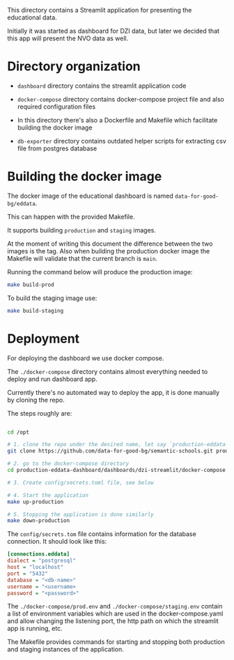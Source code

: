 This directory contains a Streamlit application for presenting
the educational data.

Initially it was started as dashboard for DZI data, but later we
decided that this app will present the NVO data as well.


# Directory organization

* `dashboard` directory contains the streamlit application code
* `docker-compose` directory contains docker-compose project file and
  also required configuration files
* In this directory there's also a Dockerfile and Makefile which facilitate
  building the docker image

* `db-exporter` directory contains outdated helper scripts for extracting
  csv file from postgres database


# Building the docker image

The docker image of the educational dashboard is named `data-for-good-bg/eddata`.

This can happen with the provided Makefile.

It supports building `production` and `staging` images.

At the moment of writing this document the difference between the
two images is the tag.
Also when building the production docker image the Makefile will
validate that the current branch is `main`.

Running the command below will produce the production image:
```bash
make build-prod
```

To build the staging image use:
```bash
make build-staging
```

# Deployment

For deploying the dashboard we use docker compose.

The `./docker-compose` directory contains almost everything
needed to deploy and run dashboard app.

Currently there's no automated way to deploy the app,
it is done manually by cloning the repo.

The steps roughly are:

```bash

cd /opt

# 1. clone the repo under the desired name, let say `production-eddata-dashboard`
git clone https://github.com/data-for-good-bg/semantic-schools.git production-eddata-dashboard

# 2. go to the docker-compose directory
cd production-eddata-dashboard/dashboards/dzi-streamlit/docker-compose

# 3. Create config/secrets.toml file, see below

# 4. Start the application
make up-production

# 5. Stopping the application is done similarly
make down-production
```

The `config/secrets.tom` file contains information for the
database connection. It should look like this:

```ini
[connections.eddata]
dialect = "postgresql"
host = "localhost"
port = "5432"
database = "<db-name>"
username = "<username>
password = "<password>"
```

The `./docker-compose/prod.env` and `./docker-compose/staging.env`
contain a list of environment variables which are used in the
docker-compose.yaml and allow changing the listening port,
the http path on which the streamlit app is running, etc.

The Makefile provides commands for starting and stopping
both production and staging instances of the application.
